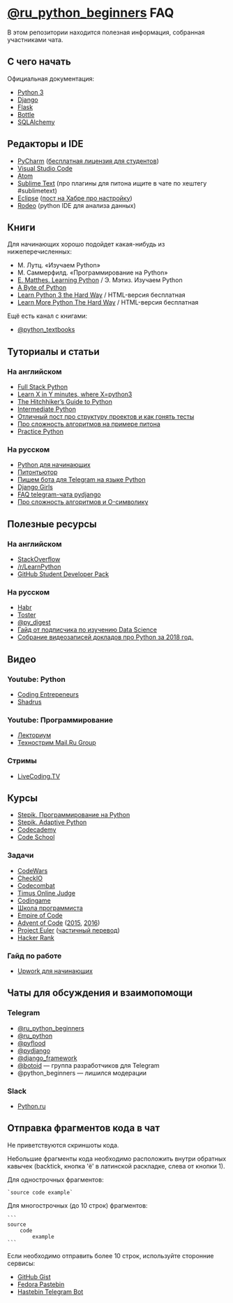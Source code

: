 # [@ru_python_beginners](https://t.me/ru_python_beginners) FAQ

В этом репозитории находится полезная информация, собранная участниками чата.

## С чего начать

Официальная документация:

 - [Python 3](https://docs.python.org/3/)
 - [Django](https://docs.djangoproject.com/)
 - [Flask](http://flask.pocoo.org/)
 - [Bottle](http://bottlepy.org/docs/stable/)
 - [SQLAlchemy](https://www.sqlalchemy.org/)

## Редакторы и IDE

 - [PyCharm](https://www.jetbrains.com/pycharm/) ([бесплатная лицензия для студентов](http://jetbrains.ru/students/classroom-licenses/free-classroom-licenses/))
 - [Visual Studio Code](https://code.visualstudio.com/docs/languages/python)
 - [Atom](https://atom.io/)
 - [Sublime Text](https://www.sublimetext.com/3) (про плагины для питона ищите в чате по хештегу #sublimetext)
 - [Eclipse](https://www.eclipse.org/downloads/) ([пост на Хабре про настройку](https://habrahabr.ru/post/167559/))
 - [Rodeo](https://www.yhat.com/products/rodeo) (python IDE для анализа данных)

## Книги

Для начинающих хорошо подойдет какая-нибудь из нижеперечисленных:
 - М. Лутц. «Изучаем Python»
 - М. Саммерфилд. «Программирование на Python»
 - [E. Matthes. Learning Python](http://ap-n.us/books/Programming/Python%20Crash%20Course.pdf) / Э. Мэтиз. Изучаем Python
 - [A Byte of Python](https://python.swaroopch.com/)
 - [Learn Python 3 the Hard Way](https://learnpythonthehardway.org/python3/) / HTML-версия бесплатная
 - [Learn More Python The Hard Way](https://learncodethehardway.org/more-python-book/) / HTML-версия бесплатная
 
Ещё есть канал с книгами:
 - [@python_textbooks](https://t.me/python_textbooks)


## Туториалы и статьи

### На английском
 - [Full Stack Python](https://www.fullstackpython.com/)
 - [Learn X in Y minutes, where X=python3](https://learnxinyminutes.com/docs/ru-ru/python3-ru/)
 - [The Hitchhiker’s Guide to Python](http://docs.python-guide.org/en/latest/)
 - [Intermediate Python](https://www.gitbook.com/book/lancelote/intermediate-python/details)
 - [Отличный пост про структуру проектов и как гонять тесты](https://blog.ionelmc.ro/2014/05/25/python-packaging/)
 - [Про сложность алгоритмов на примере питона](https://www.ics.uci.edu/~pattis/ICS-33/lectures/complexitypython.txt)
 - [Practice Python](http://www.practicepython.org/)

### На русском
 - [Python для начинающих](http://python-rutour.rhcloud.com/)
 - [Питонтьютор](http://pythontutor.ru/)
 - [Пишем бота для Telegram на языке Python](https://groosha.gitbooks.io/telegram-bot-lessons)
 - [Django Girls](https://djangogirls.org/)
 - [FAQ telegram-чата pydjango](https://github.com/amureki/django_faq)
 - [Про сложность алгоритмов и O-символику](https://learnxinyminutes.com/docs/ru-ru/asymptotic-notation-ru/)


## Полезные ресурсы
 
### На английском
 - [StackOverflow](https://stackoverflow.com/questions/tagged/python)
 - [/r/LearnPython](https://www.reddit.com/r/learnpython/)
 - [GitHub Student Developer Pack](https://education.github.com/pack)

### На русском
 - [Habr](https://habr.com/hub/python/)
 - [Toster](https://toster.ru/tag/python/info)
 - [@py_digest](https://t.me/py_digest)
 - [Гайд от подписчика по изучению Data Science](https://github.com/HorusHeresyHeretic/ReadMe)
 - [Собрание видеозаписей докладов про Python за 2018 год.](https://github.com/hH39797J/python-videos-ru-2018)

## Видео

### Youtube: Python

 - [Coding Entrepeneurs](https://www.youtube.com/user/CodingEntrepreneurs)
 - [Shadrus](https://www.youtube.com/user/shadrus)

### Youtube: Программирование

 - [Лекториум](https://www.youtube.com/user/OpenLektorium)
 - [Технострим Mail.Ru Group](https://www.youtube.com/user/TPMGTU)

### Стримы

 - [LiveCoding.TV](https://www.livecoding.tv)

## Курсы

 - [Stepik. Программирование на Python](https://stepik.org/course/67)
 - [Stepik. Adaptive Python](https://stepik.org/course/568)
 - [Codecademy](https://www.codecademy.com/learn/python)
 - [Code School](https://www.codeschool.com/learn/python)


### Задачи

 - [CodeWars](https://www.codewars.com/)
 - [CheckIO](https://py.checkio.org/)
 - [Codecombat](https://codecombat.com/)
 - [Timus Online Judge](http://acm.timus.ru/?locale=ru)
 - [Codingame](https://www.codingame.com/start)
 - [Школа программиста](https://acmp.ru/)
 - [Empire of Code](https://empireofcode.com/)
 - [Advent of Code](http://adventofcode.com/) ([2015](http://adventofcode.com/2015), [2016](http://adventofcode.com))
 - [Project Euler](https://projecteuler.net) ([частичный перевод](http://euler.jakumo.org))
 - [Hacker Rank](https://hackerrank.com)


### Гайд по работе

 - [Upwork для начинающих](http://odeskconf.github.io/guide//)


## Чаты для обсуждения и взаимопомощи

### Telegram

 - [@ru_python_beginners](https://t.me/ru_python_beginners)
 - [@ru_python](https://t.me/ru_python)
 - [@pyflood](https://t.me/pyflood)
 - [@pydjango](https://t.me/pydjango)
 - [@django_framework](https://t.me/django_framework)
 - [@botoid](https://t.me/botoid) — группа разработчиков для Telegram
 - @python_beginners — лишился модерации

### Slack

 - [Python.ru](https://slack.python.ru/)

## Отправка фрагментов кода в чат

Не приветствуются скриншоты кода.

Небольшие фрагменты кода необходимо расположить внутри обратных кавычек (backtick, кнопка 'ё' в латинской раскладке, слева от кнопки 1).

Для однострочных фрагментов:

    `source code example`

Для многострочных (до 10 строк) фрагментов:

    ```
    source
        code
            example
    ```

Если необходимо отправить более 10 строк, используйте сторонние сервисы:

 - [GitHub Gist](https://gist.github.com/)
 - [Fedora Pastebin](https://paste.fedoraproject.org/)
 - [Hastebin Telegram Bot](https://t.me/SimplePasteBot)
